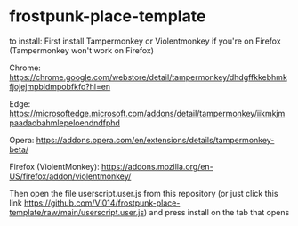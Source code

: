 # frostpunk-place-template
to install:
First install Tampermonkey or Violentmonkey if you're on Firefox (Tampermonkey won't work on Firefox)

Chrome: https://chrome.google.com/webstore/detail/tampermonkey/dhdgffkkebhmkfjojejmpbldmpobfkfo?hl=en

Edge: https://microsoftedge.microsoft.com/addons/detail/tampermonkey/iikmkjmpaadaobahmlepeloendndfphd

Opera: https://addons.opera.com/en/extensions/details/tampermonkey-beta/

Firefox (ViolentMonkey): https://addons.mozilla.org/en-US/firefox/addon/violentmonkey/

Then open the file userscript.user.js from this repository (or just click this link https://github.com/Vi014/frostpunk-place-template/raw/main/userscript.user.js) and press install on the tab that opens
